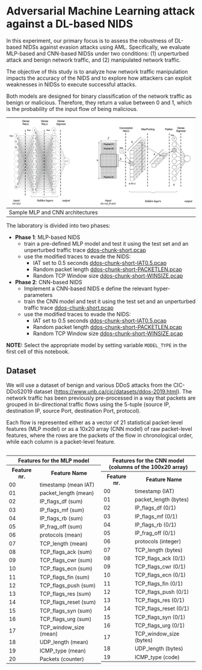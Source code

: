 # Adversarial Machine Learning attack against a DL-based NIDS
In this experiment, our primary focus is to assess the robustness of DL-based NIDSs against evasion attacks using AML. Specifically, we evaluate MLP-based and CNN-based NIDSs under two conditions: (1) unperturbed attack and benign network traffic, and (2) manipulated network traffic.

The objective of this study is to analyze how network traffic manipulation impacts the accuracy of the NIDS and to explore how attackers can exploit weaknesses in NIDSs to execute successful attacks.

Both models are designed for binary classification of the network traffic as benign or malicious. Therefore, they return a value between 0 and 1, which is the probability of the input flow of being malicious. 


| <img src="./mlp-cnn.png" width="100%">  |
|--|
| Sample MLP and CNN architectures|


The laboratory is divided into two phases:
-  **Phase 1**: MLP-based NIDS
    - train a pre-defined MLP model and test it using the test set and an unperturbed traffic trace [ddos-chunk-short.pcap](./DOS2019_Binary_5_Attacks_PCAPs/ddos-chunk-short.pcap)
    - use the modified traces to evade the NIDS:
        - IAT set to 0.5 seconds [ddos-chunk-short-IAT0.5.pcap](./DOS2019_Binary_5_Attacks_PCAPs/ddos-chunk-short-IAT0.5.pcap5.pcap)
        - Random packet length [ddos-chunk-short-PACKETLEN.pcap](./DOS2019_Binary_5_Attacks_PCAPs/ddos-chunk-short-PACKETLEN.pcap)
        - Random TCP Window size [ddos-chunk-short-WINSIZE.pcap](./DOS2019_Binary_5_Attacks_PCAPs/ddos-chunk-short-WINSIZE.pcap)
-  **Phase 2**: CNN-based NIDS
    - Implement a CNN-based NIDS e define the relevant hyper-parameters
    - train the CNN model and test it using the test set and an unperturbed traffic trace [ddos-chunk-short.pcap](./DOS2019_Binary_5_Attacks_PCAPs/ddos-chunk-short.pcap)
    - use the modified traces to evade the NIDS:
        - IAT set to 0.5 seconds [ddos-chunk-short-IAT0.5.pcap](./DOS2019_Binary_5_Attacks_PCAPs/ddos-chunk-short-IAT0.5.pcap5.pcap)
        - Random packet length [ddos-chunk-short-PACKETLEN.pcap](./DOS2019_Binary_5_Attacks_PCAPs/ddos-chunk-short-PACKETLEN.pcap)
        - Random TCP Window size [ddos-chunk-short-WINSIZE.pcap](./DOS2019_Binary_5_Attacks_PCAPs/ddos-chunk-short-WINSIZE.pcap)

**NOTE:** Select the appropriate model by setting variable ```MODEL_TYPE``` in the first cell of this notebook.

## Dataset
We will use a dataset of benign and various DDoS attacks from the CIC-DDoS2019 dataset (https://www.unb.ca/cic/datasets/ddos-2019.html).
The network traffic has been previously pre-processed in a way that packets are grouped in bi-directional traffic flows using the 5-tuple (source IP, destination IP, source Port, destination Port, protocol). 

Each flow is represented either as a vector of 21 statistical packet-level features (MLP model) or as a 10x20 array (CNN model) of raw packet-level features, where the rows are the packets of the flow in chronological order, while each column is a packet-level feature. 

<div style="display: flex; justify-content: space-between;">

<table>
  <tr>
    <th colspan="2">Features for the MLP model</th>
  </tr>
  <tr>
    <th>Feature nr. </th> <th>Feature Name</th>
  </tr>
  <tr>
    <td>00 </td> <td>timestamp (mean IAT)</td>
  </tr>
  <tr>
    <td>01 </td> <td>packet_length (mean)</td>
  </tr>
  <tr>
    <td>02 </td> <td>IP_flags_df (sum)</td>
  </tr>
  <tr>
    <td>03 </td> <td>IP_flags_mf (sum)</td>
  </tr>
  <tr>
    <td>04 </td> <td>IP_flags_rb (sum)</td>
  </tr>
  <tr>
    <td>05 </td> <td>IP_frag_off (sum)</td>
  </tr>
  <tr>
    <td>06 </td> <td>protocols (mean)</td>
  </tr>
  <tr>
    <td>07 </td> <td>TCP_length (mean)</td>
  </tr>
  <tr>
    <td>08 </td> <td>TCP_flags_ack (sum)</td>
  </tr>
  <tr>
    <td>09 </td> <td>TCP_flags_cwr (sum)</td>
  </tr>
  <tr>
    <td>10 </td> <td>TCP_flags_ecn (sum)</td>
  </tr>
  <tr>
    <td>11 </td> <td>TCP_flags_fin (sum)</td>
  </tr>
  <tr>
    <td>12 </td> <td>TCP_flags_push (sum)</td>
  </tr>
  <tr>
    <td>13 </td> <td>TCP_flags_res (sum)</td>
  </tr>
  <tr>
    <td>14 </td> <td>TCP_flags_reset (sum)</td>
  </tr>
  <tr>
    <td>15 </td> <td>TCP_flags_syn (sum)</td>
  </tr>
  <tr>
    <td>16 </td> <td>TCP_flags_urg (sum)</td>
  </tr>
  <tr>
    <td>17 </td> <td>TCP_window_size (mean)</td>
  </tr>
  <tr>
    <td>18 </td> <td>UDP_length (mean)</td>
  </tr>
  <tr>
    <td>19 </td> <td>ICMP_type (mean)</td>
  </tr>
  <tr>
    <td>20 </td> <td>Packets (counter)</td>
  </tr>
</table>

<table>
  <tr>
    <th colspan="2">Features for the CNN model (columns of the 100x20 array)</th>
  </tr>
  <tr>
    <th>Feature nr. </th> <th>Feature Name</th>
  </tr>
  <tr>
    <td>00 </td> <td>timestamp (IAT)</td>
  </tr>
  <tr>
    <td>01 </td> <td>packet_length (bytes)</td>
  </tr>
  <tr>
    <td>02 </td> <td>IP_flags_df (0/1)</td>
  </tr>
  <tr>
    <td>03 </td> <td>IP_flags_mf (0/1)</td>
  </tr>
  <tr>
    <td>04 </td> <td>IP_flags_rb (0/1)</td>
  </tr>
  <tr>
    <td>05 </td> <td>IP_frag_off (0/1)</td>
  </tr>
  <tr>
    <td>06 </td> <td>protocols (integer)</td>
  </tr>
  <tr>
    <td>07 </td> <td>TCP_length (bytes)</td>
  </tr>
  <tr>
    <td>08 </td> <td>TCP_flags_ack (0/1)</td>
  </tr>
  <tr>
    <td>09 </td> <td>TCP_flags_cwr (0/1)</td>
  </tr>
  <tr>
    <td>10 </td> <td>TCP_flags_ecn (0/1)</td>
  </tr>
  <tr>
    <td>11 </td> <td>TCP_flags_fin (0/1)</td>
  </tr>
  <tr>
    <td>12 </td> <td>TCP_flags_push (0/1)</td>
  </tr>
  <tr>
    <td>13 </td> <td>TCP_flags_res (0/1)</td>
  </tr>
  <tr>
    <td>14 </td> <td>TCP_flags_reset (0/1)</td>
  </tr>
  <tr>
    <td>15 </td> <td>TCP_flags_syn (0/1)</td>
  </tr>
  <tr>
    <td>16 </td> <td>TCP_flags_urg (0/1)</td>
  </tr>
  <tr>
    <td>17 </td> <td>TCP_window_size (bytes)</td>
  </tr>
  <tr>
    <td>18 </td> <td>UDP_length (bytes)</td>
  </tr>
  <tr>
    <td>19 </td> <td>ICMP_type (code)</td>
  </tr>
</table>

</div>
